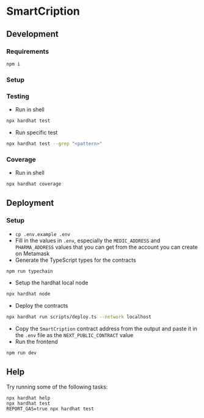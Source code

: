 # SmartCription

## Development
### Requirements
```sh
npm i
```
### Setup
### Testing
- Run in shell
```sh
npx hardhat test
```
- Run specific test
```sh
npx hardhat test --grep "<pattern>"
```
### Coverage
- Run in shell
```sh
npx hardhat coverage
```

## Deployment
### Setup
- `cp .env.example .env`
- Fill in the values in `.env`, especially the `MEDIC_ADDRESS` and `PHARMA_ADDRESS` values that you can get from the account you can create on Metamask
- Generate the TypeScript types for the contracts
```sh
npm run typechain
```
- Setup the hardhat local node
```sh
npx hardhat node
```
- Deploy the contracts
```sh
npx hardhat run scripts/deploy.ts --network localhost
```
- Copy the `SmartCription` contract address from the output and paste it in the `.env` file as the `NEXT_PUBLIC_CONTRACT` value
- Run the frontend
```sh
npm run dev
```

## Help
Try running some of the following tasks:

```shell
npx hardhat help
npx hardhat test
REPORT_GAS=true npx hardhat test
```
